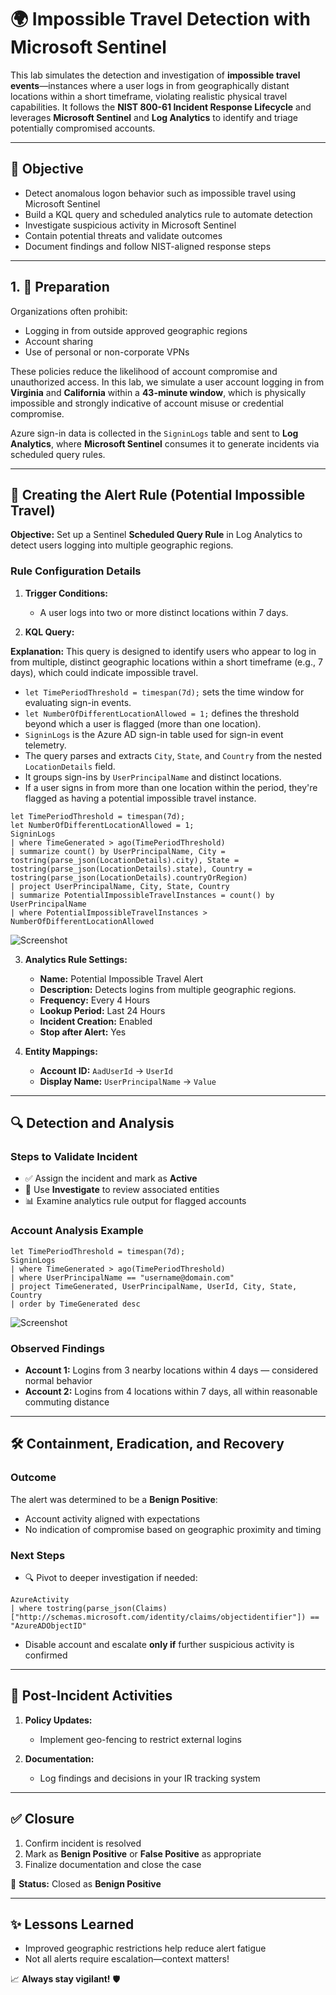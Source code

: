# 🌍 Impossible Travel Detection with Microsoft Sentinel

This lab simulates the detection and investigation of **impossible travel events**—instances where a user logs in from geographically distant locations within a short timeframe, violating realistic physical travel capabilities. It follows the **NIST 800-61 Incident Response Lifecycle** and leverages **Microsoft Sentinel** and **Log Analytics** to identify and triage potentially compromised accounts.

---

## 🌟 Objective

* Detect anomalous logon behavior such as impossible travel using Microsoft Sentinel
* Build a KQL query and scheduled analytics rule to automate detection
* Investigate suspicious activity in Microsoft Sentinel
* Contain potential threats and validate outcomes
* Document findings and follow NIST-aligned response steps

---

## 1. 🧰 Preparation

Organizations often prohibit:

* Logging in from outside approved geographic regions
* Account sharing
* Use of personal or non-corporate VPNs

These policies reduce the likelihood of account compromise and unauthorized access. In this lab, we simulate a user account logging in from **Virginia** and **California** within a **43-minute window**, which is physically impossible and strongly indicative of account misuse or credential compromise.

Azure sign-in data is collected in the `SigninLogs` table and sent to **Log Analytics**, where **Microsoft Sentinel** consumes it to generate incidents via scheduled query rules.

---

## 🚦 Creating the Alert Rule (Potential Impossible Travel)

**Objective:** Set up a Sentinel **Scheduled Query Rule** in Log Analytics to detect users logging into multiple geographic regions.

### Rule Configuration Details

1. **Trigger Conditions:**

   * A user logs into two or more distinct locations within 7 days.

2. **KQL Query:**

**Explanation:**
This query is designed to identify users who appear to log in from multiple, distinct geographic locations within a short timeframe (e.g., 7 days), which could indicate impossible travel.

* `let TimePeriodThreshold = timespan(7d);` sets the time window for evaluating sign-in events.
* `let NumberOfDifferentLocationAllowed = 1;` defines the threshold beyond which a user is flagged (more than one location).
* `SigninLogs` is the Azure AD sign-in table used for sign-in event telemetry.
* The query parses and extracts `City`, `State`, and `Country` from the nested `LocationDetails` field.
* It groups sign-ins by `UserPrincipalName` and distinct locations.
* If a user signs in from more than one location within the period, they're flagged as having a potential impossible travel instance.

```kql
let TimePeriodThreshold = timespan(7d);
let NumberOfDifferentLocationAllowed = 1;
SigninLogs
| where TimeGenerated > ago(TimePeriodThreshold)
| summarize count() by UserPrincipalName, City = tostring(parse_json(LocationDetails).city), State = tostring(parse_json(LocationDetails).state), Country = tostring(parse_json(LocationDetails).countryOrRegion)
| project UserPrincipalName, City, State, Country
| summarize PotentialImpossibleTravelInstances = count() by UserPrincipalName
| where PotentialImpossibleTravelInstances > NumberOfDifferentLocationAllowed
```

![Screenshot](https://github.com/user-attachments/assets/1934650d-0b0c-47c6-a3a8-c45d8d8eadb0)

3. **Analytics Rule Settings:**

   * **Name:** Potential Impossible Travel Alert
   * **Description:** Detects logins from multiple geographic regions.
   * **Frequency:** Every 4 Hours
   * **Lookup Period:** Last 24 Hours
   * **Incident Creation:** Enabled
   * **Stop after Alert:** Yes

4. **Entity Mappings:**

   * **Account ID:** `AadUserId` → `UserId`
   * **Display Name:** `UserPrincipalName` → `Value`

---

## 🔍 Detection and Analysis

### Steps to Validate Incident

* ✅ Assign the incident and mark as **Active**
* 🔄 Use **Investigate** to review associated entities
* 📊 Examine analytics rule output for flagged accounts

### Account Analysis Example

```kql
let TimePeriodThreshold = timespan(7d);
SigninLogs
| where TimeGenerated > ago(TimePeriodThreshold)
| where UserPrincipalName == "username@domain.com"
| project TimeGenerated, UserPrincipalName, UserId, City, State, Country
| order by TimeGenerated desc
```

![Screenshot](https://github.com/user-attachments/assets/2739121d-5914-4468-a480-cecee0883432)

### Observed Findings

* **Account 1:** Logins from 3 nearby locations within 4 days — considered normal behavior
* **Account 2:** Logins from 4 locations within 7 days, all within reasonable commuting distance

---

## 🛠️ Containment, Eradication, and Recovery

### Outcome

The alert was determined to be a **Benign Positive**:

* Account activity aligned with expectations
* No indication of compromise based on geographic proximity and timing

### Next Steps

* 🔍 Pivot to deeper investigation if needed:

```kql
AzureActivity
| where tostring(parse_json(Claims)["http://schemas.microsoft.com/identity/claims/objectidentifier"]) == "AzureADObjectID"
```

* Disable account and escalate **only if** further suspicious activity is confirmed

---

## 🔄 Post-Incident Activities

1. **Policy Updates:**

   * Implement geo-fencing to restrict external logins

2. **Documentation:**

   * Log findings and decisions in your IR tracking system

---

## ✅ Closure

1. Confirm incident is resolved
2. Mark as **Benign Positive** or **False Positive** as appropriate
3. Finalize documentation and close the case

📌 **Status:** Closed as **Benign Positive**

---

## ✨ Lessons Learned

* Improved geographic restrictions help reduce alert fatigue
* Not all alerts require escalation—context matters!

📈 **Always stay vigilant!** 🛡️
